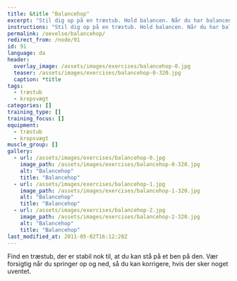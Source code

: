```yaml
---
title: &title "Balancehop"
excerpt: "Stil dig op på en træstub. Hold balancen. Når du har balancen, hopper du op og ned fra træstubben."
instructions: "Stil dig op på en træstub. Hold balancen. Når du har balancen, hopper du op og ned fra træstubben."
permalink: /oevelse/balancehop/
redirect_from: /node/91
id: 91
language: da
header:
  overlay_image: /assets/images/exercises/balancehop-0.jpg
  teaser: /assets/images/exercises/balancehop-0-320.jpg
  caption: *title
tags:
  - træstub
  - kropsvægt
categories: []
training_type: [] 
training_focus: []
equipment:
  - træstub
  - kropsvægt
muscle_group: []
gallery:
  - url: /assets/images/exercises/balancehop-0.jpg
    image_path: /assets/images/exercises/balancehop-0-320.jpg
    alt: "Balancehop"
    title: "Balancehop"
  - url: /assets/images/exercises/balancehop-1.jpg
    image_path: /assets/images/exercises/balancehop-1-320.jpg
    alt: "Balancehop"
    title: "Balancehop"
  - url: /assets/images/exercises/balancehop-2.jpg
    image_path: /assets/images/exercises/balancehop-2-320.jpg
    alt: "Balancehop"
    title: "Balancehop"
last_modified_at: 2011-05-02T16:12:28Z
---
```


Find en træstub, der er stabil nok til, at du kan stå på et ben på den. Vær forsigtig når du springer op og ned, så du kan korrigere, hvis der sker noget uventet.
